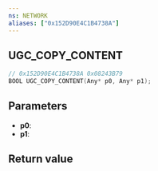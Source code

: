 ```yaml
---
ns: NETWORK
aliases: ["0x152D90E4C1B4738A"]
---
```

## UGC_COPY_CONTENT

```c
// 0x152D90E4C1B4738A 0x08243B79
BOOL UGC_COPY_CONTENT(Any* p0, Any* p1);
```

## Parameters
* **p0**: 
* **p1**: 

## Return value
